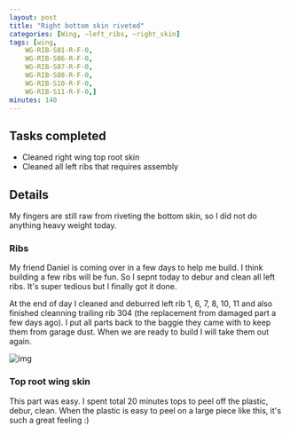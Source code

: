 ```yaml
---
layout: post
title: "Right bottom skin riveted"
categories: [Wing, ~left_ribs, ~right_skin]
tags: [wing,    
    WG-RIB-S01-R-F-0,
    WG-RIB-S06-R-F-0,
    WG-RIB-S07-R-F-0,
    WG-RIB-S08-R-F-0,
    WG-RIB-S10-R-F-0,
    WG-RIB-S11-R-F-0,]
minutes: 140
---
```


## Tasks completed

* Cleaned right wing top root skin
* Cleaned all left ribs that requires assembly


## Details

My fingers are still raw from riveting the bottom skin, so I did not do anything heavy weight today.

### Ribs

My friend Daniel is coming over in a few days to help me build. I think building a few ribs will be fun. So I sepnt today to debur and clean all left ribs. It's super tedious but I finally got it done.

At the end of day I cleaned and deburred left rib 1, 6, 7, 8, 10, 11 and also finished cleanning trailing rib 304 (the replacement from damaged part a few days ago). I put all parts back to the baggie they came with to keep them from garage dust. When we are ready to build I will take them out again.

![img](https://lh3.googleusercontent.com/pw/AP1GczMpwfp5Aoe5Q1p3GNizTNISsKYIfmQVogJLpzrUKRwIvQcPI26NSydrB_j9o_iNAWhpB5yqtjO0oiUX0F7U9l14N7ZHOFP5fskj_tlFGEBvqNfyomUAT75EOe5tImipgudAVkEYlRQzFfnuGEecM1t4fg=w2774-h2080-s-no-gm?authuser=0)


### Top root wing skin

This part was easy. I spent total 20 minutes tops to peel off the plastic, debur, clean. When the plastic is easy to peel on a large piece like this, it's such a great feeling :)
